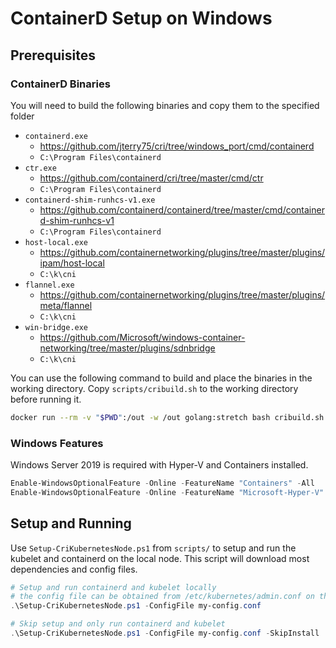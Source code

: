 # ContainerD Setup on Windows

## Prerequisites

### ContainerD Binaries
You will need to build the following binaries and copy them to the specified folder
* `containerd.exe`
  * https://github.com/jterry75/cri/tree/windows_port/cmd/containerd
  * `C:\Program Files\containerd`
* `ctr.exe`
  * https://github.com/containerd/cri/tree/master/cmd/ctr
  * `C:\Program Files\containerd`
* `containerd-shim-runhcs-v1.exe`
  * https://github.com/containerd/containerd/tree/master/cmd/containerd-shim-runhcs-v1
  * `C:\Program Files\containerd`
* `host-local.exe`
  * https://github.com/containernetworking/plugins/tree/master/plugins/ipam/host-local
  * `C:\k\cni`
* `flannel.exe`
  * https://github.com/containernetworking/plugins/tree/master/plugins/meta/flannel
  * `C:\k\cni`
* `win-bridge.exe`
  * https://github.com/Microsoft/windows-container-networking/tree/master/plugins/sdnbridge
  * `C:\k\cni`

You can use the following command to build and place the binaries in the working directory.
Copy `scripts/cribuild.sh` to the working directory before running it.
```bash
docker run --rm -v "$PWD":/out -w /out golang:stretch bash cribuild.sh
```

### Windows Features
Windows Server 2019 is required with Hyper-V and Containers installed.
```powershell
Enable-WindowsOptionalFeature -Online -FeatureName "Containers" -All
Enable-WindowsOptionalFeature -Online -FeatureName "Microsoft-Hyper-V" -All
```

## Setup and Running
Use `Setup-CriKubernetesNode.ps1` from `scripts/` to setup and run the kubelet and containerd on the local node. This script will download most dependencies and config files.

```powershell
# Setup and run containerd and kubelet locally
# the config file can be obtained from /etc/kubernetes/admin.conf on the master
.\Setup-CriKubernetesNode.ps1 -ConfigFile my-config.conf

# Skip setup and only run containerd and kubelet
.\Setup-CriKubernetesNode.ps1 -ConfigFile my-config.conf -SkipInstall
```